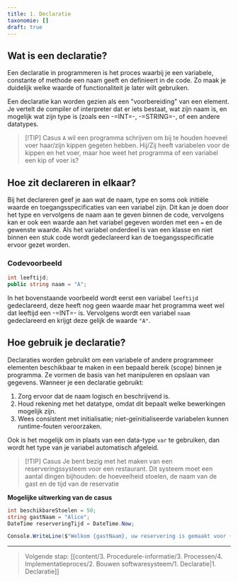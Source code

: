 ```yaml
---
title: 1. Declaratie
taxonomie: []
draft: true
---
```


## Wat is een declaratie?
Een declaratie in programmeren is het proces waarbij je een variabele, constante of methode een naam geeft en definieert in de code. Zo maak je duidelijk welke waarde of functionaliteit je later wilt gebruiken.

Een declaratie kan worden gezien als een "voorbereiding" van een element. Je vertelt de compiler of interpreter dat er iets bestaat, wat zijn naam is, en mogelijk wat zijn type is (zoals een -=INT=-, -=STRING=-, of een andere datatypes.

> [!TIP] Casus
> `A` wil een programma schrijven om bij te houden hoeveel voer haar/zijn kippen gegeten hebben. Hij/Zij heeft variabelen voor de kippen en het voer, maar hoe weet het programma of een variabel een kip of voer is?

## Hoe zit declareren in elkaar?
Bij het declareren geef je aan wat de naam, type en soms ook initiële waarde en toegangsspecificaties van een variabel zijn. Dit kan je doen door het type en vervolgens de naam aan te geven binnen de code, vervolgens kan er ook een waarde aan het variabel gegeven worden met een `=` en de gewenste waarde.
Als het variabel onderdeel is van een klasse en niet binnen een stuk code wordt gedeclareerd kan de toegangsspecificatie ervoor gezet worden.

### Codevoorbeeld
```C#
int leeftijd;
public string naam = "A";
```

In het bovenstaande voorbeeld wordt eerst een variabel `leeftijd` gedeclareerd, deze heeft nog geen waarde maar het programma weet wel dat leeftijd een -=INT=- is. Vervolgens wordt een variabel `naam` gedeclareerd en krijgt deze gelijk de waarde `"A"`.

## Hoe gebruik je declaratie?
Declaraties worden gebruikt om een variabele of andere programmeer elementen beschikbaar te maken in een bepaald bereik (scope) binnen je programma. Ze vormen de basis van het manipuleren en opslaan van gegevens. Wanneer je een declaratie gebruikt:

1. Zorg ervoor dat de naam logisch en beschrijvend is.
2. Houd rekening met het datatype, omdat dit bepaalt welke bewerkingen mogelijk zijn.
3. Wees consistent met initialisatie; niet-geïnitialiseerde variabelen kunnen runtime-fouten veroorzaken.

Ook is het mogelijk om in plaats van een data-type `var` te gebruiken, dan wordt het type van je variabel automatisch afgeleid.

> [!TIP] Casus
> Je bent bezig met het maken van een reserveringssysteem voor een restaurant. Dit systeem moet een aantal dingen bijhouden: de hoeveelheid stoelen, de naam van de gast en de tijd van de reservatie 

**Mogelijke uitwerking van de casus**
```C#
int beschikbareStoelen = 50;
string gastNaam = "Alice";
DateTime reserveringTijd = DateTime.Now;

Console.WriteLine($"Welkom {gastNaam}, uw reservering is gemaakt voor {reserveringTijd}. Er zijn nog {beschikbareStoelen} stoelen beschikbaar.");
```


---

> Volgende stap: [[content/3. Procedurele-informatie/3. Processen/4. Implementatieproces/2. Bouwen softwaresysteem/1. Declaratie|1. Declaratie]]
